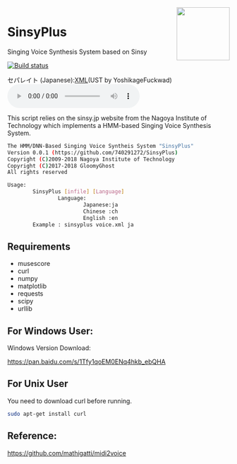<img src="https://github.com/GloomyGhost-MosquitoSeal/SinsyPlus/blob/master/logo.jpg?raw=true" align="right" width=120 />

# SinsyPlus
Singing Voice Synthesis System based on Sinsy

[![Build status](https://ci.appveyor.com/api/projects/status/est4cx966u4fevcg?svg=true)](https://ci.appveyor.com/project/GloomyGhost-MosquitoCoil/sinsyplus)

セパレイト (Japanese):[XML](https://raw.githubusercontent.com/740291272/SinsyPlus/master/demo/3.xml)(UST by YoshikageFuckwad)
<audio controls="controls">
  <source src="https://raw.githubusercontent.com/740291272/SinsyPlus/master/demo/3.ogg" type="audio/ogg" />
Please to <a href="http://Github.gloomyghost.com/SinsyPlus/">project</a> page listen the demo!
</audio>

This script relies on the sinsy.jp website from the Nagoya Institute of Technology which implements a HMM-based Singing Voice Synthesis System.

```bash
The HMM/DNN-Based Singing Voice Syntheis System "SinsyPlus"
Version 0.0.1 (https://github.com/740291272/SinsyPlus)
Copyright (C)2009-2018 Nagoya Institute of Technology
Copyright (C)2017-2018 GloomyGhost
All rights reserved

Usage:
        SinsyPlus [infile] [Language]
                Language:
                        Japanese:ja
                        Chinese :ch
                        English :en
        Example : sinsyplus voice.xml ja

```

## Requirements
- musescore
- curl
- numpy
- matplotlib
- requests
- scipy	
- urllib

## For Windows User:
Windows Version Download:

https://pan.baidu.com/s/1Tfy1qoEM0ENq4hkb_ebQHA

## For Unix User 
You need to download curl before running.
```bash
sudo apt-get install curl
```
## Reference:
https://github.com/mathigatti/midi2voice
